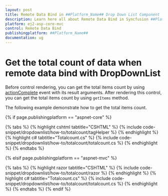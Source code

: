 ```yaml
---
layout: post
title: Remote Data Bind in ##Platform_Name## Drop Down List Component
description: Learn here all about Remote Data Bind in Syncfusion ##Platform_Name## Drop Down List component of Syncfusion Essential JS 2 and more.
platform: ej2-asp-core-mvc
control: Remote Data Bind
publishingplatform: ##Platform_Name##
documentation: ug
---
```



# Get the total count of data when remote data bind with DropDownList

Before control rendering, you can get the total items count by using [actionComplete](https://help.syncfusion.com/cr/cref_files/aspnetcore-js2/Syncfusion.EJ2~Syncfusion.EJ2.DropDowns.DropDownList~ActionComplete.html) event with its result arguments. After rendering this control, you can get the total items count by using `getItems` method.

The following example demonstrate how to get the total items count.

{% if page.publishingplatform == "aspnet-core" %}

{% tabs %}
{% highlight cshtml tabtitle="CSHTML" %}
{% include code-snippet/dropdownlist/how-to/totalcount/tagHelper %}
{% endhighlight %}
{% highlight c# tabtitle="Totalcount.cs" %}
{% include code-snippet/dropdownlist/how-to/totalcount/totalcount.cs %}
{% endhighlight %}
{% endtabs %}

{% elsif page.publishingplatform == "aspnet-mvc" %}

{% tabs %}
{% highlight razor tabtitle="CSHTML" %}
{% include code-snippet/dropdownlist/how-to/totalcount/razor %}
{% endhighlight %}
{% highlight c# tabtitle="Totalcount.cs" %}
{% include code-snippet/dropdownlist/how-to/totalcount/totalcount.cs %}
{% endhighlight %}
{% endtabs %}
{% endif %}

